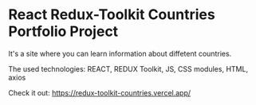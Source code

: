 # React Redux-Toolkit Countries Portfolio Project

It's a site where you can learn information about diffetent countries.

The used technologies: REACT, REDUX Toolkit, JS, CSS modules, HTML, axios

Check it out: https://redux-toolkit-countries.vercel.app/

